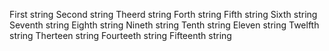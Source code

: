 First string
Second string
Theerd string
Forth string
Fifth string
Sixth string
Seventh string
Eighth string
Nineth string
Tenth string
Eleven string
Twelfth string
Therteen string
Fourteeth string
Fifteenth string